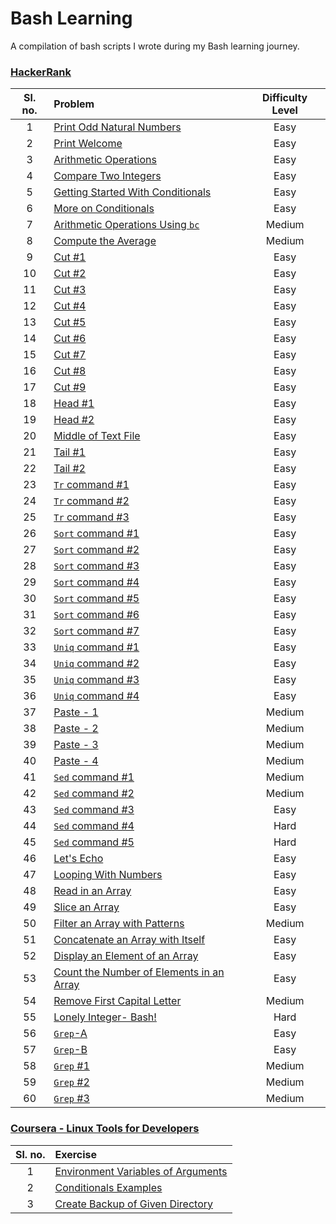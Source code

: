 # Bash Learning
A compilation of bash scripts I wrote during my Bash learning journey.

### [HackerRank](./HackerRank)
|Sl. no.|Problem|Difficulty Level|
|:--:|:--|:--:|
|1|[Print Odd Natural Numbers](./HackerRank/Print-Odd.sh)|Easy|
|2|[Print Welcome](./HackerRank/Print-Welcome.sh)|Easy|
|3|[Arithmetic Operations](./HackerRank/Arithmetic-Operations1.sh)|Easy|
|4|[Compare Two Integers](./HackerRank/Compare-Integers.sh)|Easy|
|5|[Getting Started With Conditionals](./HackerRank/Conditionals1.sh)|Easy|
|6|[More on Conditionals](./HackerRank/Conditionals2.sh)|Easy|
|7|[Arithmetic Operations Using `bc`](./HackerRank/Arithmetic-Operations2.sh)|Medium|
|8|[Compute the Average](./HackerRank/Calc-Average.sh)|Medium|
|9|[Cut #1](./HackerRank/Cut1.sh)|Easy|
|10|[Cut #2](./HackerRank/Cut2.sh)|Easy|
|11|[Cut #3](./HackerRank/Cut3.sh)|Easy|
|12|[Cut #4](./HackerRank/Cut4.sh)|Easy|
|13|[Cut #5](./HackerRank/Cut5.sh)|Easy|
|14|[Cut #6](./HackerRank/Cut6.sh)|Easy|
|15|[Cut #7](./HackerRank/Cut7.sh)|Easy|
|16|[Cut #8](./HackerRank/Cut8.sh)|Easy|
|17|[Cut #9](./HackerRank/Cut9.sh)|Easy|
|18|[Head #1](./HackerRank/Head1.sh)|Easy|
|19|[Head #2](./HackerRank/Head2.sh)|Easy|
|20|[Middle of Text File](./HackerRank/Middle.sh)|Easy|
|21|[Tail #1](./HackerRank/Tail1.sh)|Easy|
|22|[Tail #2](./HackerRank/Tail2.sh)|Easy|
|23|[`Tr` command #1](./HackerRank/Tr1.sh)|Easy|
|24|[`Tr` command #2](./HackerRank/Tr2.sh)|Easy|
|25|[`Tr` command #3](./HackerRank/Tr3.sh)|Easy|
|26|[`Sort` command #1](./HackerRank/Sort1.sh)|Easy|
|27|[`Sort` command #2](./HackerRank/Sort2.sh)|Easy|
|28|[`Sort` command #3](./HackerRank/Sort3.sh)|Easy|
|29|[`Sort` command #4](./HackerRank/Sort4.sh)|Easy|
|30|[`Sort` command #5](./HackerRank/Sort5.sh)|Easy|
|31|[`Sort` command #6](./HackerRank/Sort6.sh)|Easy|
|32|[`Sort` command #7](./HackerRank/Sort7.sh)|Easy|
|33|[`Uniq` command #1](./HackerRank/Uniq1.sh)|Easy|
|34|[`Uniq` command #2](./HackerRank/Uniq2.sh)|Easy|
|35|[`Uniq` command #3](./HackerRank/Uniq3.sh)|Easy|
|36|[`Uniq` command #4](./HackerRank/Uniq4.sh)|Easy|
|37|[Paste - 1](./HackerRank/Paste1.sh)|Medium|
|38|[Paste - 2](./HackerRank/Paste2.sh)|Medium|
|39|[Paste - 3](./HackerRank/Paste3.sh)|Medium|
|40|[Paste - 4](./HackerRank/Paste4.sh)|Medium|
|41|[`Sed` command #1](./HackerRank/Sed1.sh)|Medium|
|42|[`Sed` command #2](./HackerRank/Sed2.sh)|Medium|
|43|[`Sed` command #3](./HackerRank/Sed3.sh)|Easy|
|44|[`Sed` command #4](./HackerRank/Sed4.sh)|Hard|
|45|[`Sed` command #5](./HackerRank/Sed5.sh)|Hard|
|46|[Let's Echo](./HackerRank/Echo.sh)|Easy|
|47|[Looping With Numbers](./HackerRank/Loop.sh)|Easy|
|48|[Read in an Array](./HackerRank/Array-Read.sh)|Easy|
|49|[Slice an Array](./HackerRank/Array-Slice.sh)|Easy|
|50|[Filter an Array with Patterns](./HackerRank/Array-Filter.sh)|Medium|
|51|[Concatenate an Array with Itself](./HackerRank/Array-Concatenate.sh)|Easy|
|52|[Display an Element of an Array](./HackerRank/Array-Display-Element.sh)|Easy|
|53|[Count the Number of Elements in an Array](./HackerRank/Array-Length.sh)|Easy|
|54|[Remove First Capital Letter](./HackerRank/Array-Replace-Caps.sh)|Medium|
|55|[Lonely Integer- Bash!](./HackerRank/Int-Array.sh)|Hard|
|56|[`Grep`-A](./HackerRank/GrepA.sh)|Easy|
|57|[`Grep`-B](./HackerRank/GrepB.sh)|Easy|
|58|[`Grep` #1](./HackerRank/Grep1.sh)|Medium|
|59|[`Grep` #2](./HackerRank/Grep2.sh)|Medium|
|60|[`Grep` #3](./HackerRank/Grep3.sh)|Medium|

### [Coursera - Linux Tools for Developers](./Coursera-LinuxToolsForDevelopers)
|Sl. no.|Exercise|
|:--:|:--|
|1|[Environment Variables of Arguments](./Coursera-LinuxToolsForDevelopers/Env-Var.sh)|
|2|[Conditionals Examples](./Coursera-LinuxToolsForDevelopers/Conditionals)|
|3|[Create Backup of Given Directory](./Coursera-LinuxToolsForDevelopers/Create-Backup.sh)
